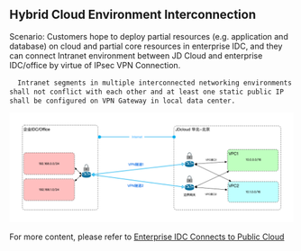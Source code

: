 ## Hybrid Cloud Environment Interconnection

Scenario: Customers hope to deploy partial resources (e.g. application and database) on cloud and partial core resources in enterprise IDC, and they can connect Intranet environment between JD Cloud and enterprise IDC/office by virtue of IPsec VPN Connection.

```
  Intranet segments in multiple interconnected networking environments shall not conflict with each other and at least one static public IP shall be configured on VPN Gateway in local data center.
```

![](../../../../../image/Networking/VPN/Getting-Started/connection-into-idc.png)

For more content, please refer to [Enterprise IDC Connects to Public Cloud](../../Getting-Started/Connection-Into-On-Premise.md)
